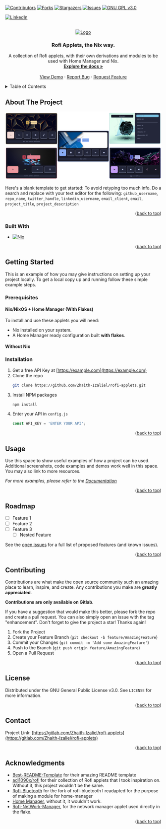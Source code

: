 <!-- Improved compatibility of back to top link: See: https://github.com/othneildrew/Best-README-Template/pull/73 -->
<a name="readme-top"></a>
<!--
*** Thanks for checking out the Best-README-Template. If you have a suggestion
*** that would make this better, please fork the repo and create a pull request
*** or simply open an issue with the tag "enhancement".
*** Don't forget to give the project a star!
*** Thanks again! Now go create something AMAZING! :D
-->



<!-- PROJECT SHIELDS -->
<!--
*** I'm using markdown "reference style" links for readability.
*** Reference links are enclosed in brackets [ ] instead of parentheses ( ).
*** See the bottom of this document for the declaration of the reference variables
*** for contributors-url, forks-url, etc. This is an optional, concise syntax you may use.
*** https://www.markdownguide.org/basic-syntax/#reference-style-links
-->
[![Contributors][contributors-shield]][contributors-url]
[![Forks][forks-shield]][forks-url]
[![Stargazers][stars-shield]][stars-url]
[![Issues][issues-shield]][issues-url]
[![GNU GPL v3.0][license-shield]][license-url]

[![LinkedIn][linkedin-shield]][linkedin-url]



<!-- PROJECT LOGO -->
<br />
<div align="center">
  <a href="https://gitlab.com/Zhaith-Izaliel/rofi-applets">
    <img src="images/logo.png" alt="Logo" width="80" height="80">
  </a>

<h3 align="center">Rofi Applets, the Nix way.</h3>

  <p align="center">
    A collection of Rofi applets, with their own derivations and modules to be
    used with Home Manager and Nix.
    <br />
    <a href="https://gitlab.com/Zhaith-Izaliel/rofi-applets"><strong>Explore the docs »</strong></a>
    <br />
    <br />
    <a href="https://gitlab.com/Zhaith-Izaliel/rofi-applets">View Demo</a>
    ·
    <a href="https://gitlab.com/Zhaith-Izaliel/rofi-applets/-/issues">Report Bug</a>
    ·
    <a href="https://gitlab.com/Zhaith-Izaliel/rofi-applets/-/issues">Request Feature</a>
  </p>
</div>



<!-- TABLE OF CONTENTS -->
<details>
  <summary>Table of Contents</summary>
  <ol>
    <li>
      <a href="#about-the-project">About The Project</a>
      <ul>
        <li><a href="#built-with">Built With</a></li>
      </ul>
    </li>
    <li>
      <a href="#getting-started">Getting Started</a>
      <ul>
        <li><a href="#prerequisites">Prerequisites</a></li>
        <li><a href="#installation">Installation</a></li>
      </ul>
    </li>
    <li><a href="#usage">Usage</a></li>
    <li><a href="#roadmap">Roadmap</a></li>
    <li><a href="#contributing">Contributing</a></li>
    <li><a href="#license">License</a></li>
    <li><a href="#contact">Contact</a></li>
    <li><a href="#acknowledgments">Acknowledgments</a></li>
  </ol>
</details>



<!-- ABOUT THE PROJECT -->
## About The Project

[![Product Name Screen Shot][product-screenshot]](https://example.com)

Here's a blank template to get started: To avoid retyping too much info. Do a search and replace with your text editor for the following: `github_username`, `repo_name`, `twitter_handle`, `linkedin_username`, `email_client`, `email`, `project_title`, `project_description`

<p align="right">(<a href="#readme-top">back to top</a>)</p>



### Built With

* [![Nix][Nix]][Nix-url]

<p align="right">(<a href="#readme-top">back to top</a>)</p>


<!-- GETTING STARTED -->
## Getting Started

This is an example of how you may give instructions on setting up your project locally.
To get a local copy up and running follow these simple example steps.

### Prerequisites

#### Nix/NixOS + Home Manager (With Flakes)

To install and use these applets you will need:

* Nix installed on your system.
* A Home Manager ready configuration built **with flakes**.

#### Without Nix


### Installation

1. Get a free API Key at [https://example.com](https://example.com)
2. Clone the repo
   ```sh
   git clone https://github.com/Zhaith-Izaliel/rofi-applets.git
   ```
3. Install NPM packages
   ```sh
   npm install
   ```
4. Enter your API in `config.js`
   ```js
   const API_KEY = 'ENTER YOUR API';
   ```

<p align="right">(<a href="#readme-top">back to top</a>)</p>



<!-- USAGE EXAMPLES -->
## Usage

Use this space to show useful examples of how a project can be used. Additional screenshots, code examples and demos work well in this space. You may also link to more resources.

_For more examples, please refer to the [Documentation](https://example.com)_

<p align="right">(<a href="#readme-top">back to top</a>)</p>



<!-- ROADMAP -->
## Roadmap

- [ ] Feature 1
- [ ] Feature 2
- [ ] Feature 3
    - [ ] Nested Feature

See the [open issues](https://gitlab.com/Zhaith-Izaliel/rofi-applets/-/issues) for a full list of proposed features (and known issues).

<p align="right">(<a href="#readme-top">back to top</a>)</p>



<!-- CONTRIBUTING -->
## Contributing

Contributions are what make the open source community such an amazing place to learn, inspire, and create. Any contributions you make are **greatly appreciated**.

**Contributions are only available on Gitlab.**

If you have a suggestion that would make this better, please fork the repo and create a pull request. You can also simply open an issue with the tag "enhancement".
Don't forget to give the project a star! Thanks again!

1. Fork the Project
2. Create your Feature Branch (`git checkout -b feature/AmazingFeature`)
3. Commit your Changes (`git commit -m 'Add some AmazingFeature'`)
4. Push to the Branch (`git push origin feature/AmazingFeature`)
5. Open a Pull Request

<p align="right">(<a href="#readme-top">back to top</a>)</p>



<!-- LICENSE -->
## License

Distributed under the GNU General Public License v3.0. See `LICENSE` for more information.

<p align="right">(<a href="#readme-top">back to top</a>)</p>



<!-- CONTACT -->
## Contact

Project Link: [https://gitlab.com/Zhaith-Izaliel/rofi-applets](https://gitlab.com/Zhaith-Izaliel/rofi-applets)

<p align="right">(<a href="#readme-top">back to top</a>)</p>


<!-- ACKNOWLEDGMENTS -->
## Acknowledgments

* [Best-README-Template](https://github.com/othneildrew/Best-README-Template) for their amazing README template
* [adi1090x/rofi](https://github.com/adi1090x/rofi/tree/master) for their collection of Rofi applets that I took inspiration on. Without it, this project wouldn't be the same.
* [Rofi-Bluetooth](https://github.com/nickclyde/rofi-bluetooth) for the fork of rofi-bluetooth I readapted for the purpose of making a module for home-manager
* [Home Manager](https://github.com/nix-community/home-manager), without it, it wouldn't work.
* [Rofi-NetWork-Manager](https://github.com/P3rf/rofi-network-manager), for the network manager applet used directly in the flake.


<p align="right">(<a href="#readme-top">back to top</a>)</p>



<!-- MARKDOWN LINKS & IMAGES -->
<!-- https://www.markdownguide.org/basic-syntax/#reference-style-links -->
[contributors-shield]: https://img.shields.io/gitlab/contributors/Zhaith-Izaliel/rofi-applets.svg?style=for-the-badge&logo=gitlab
[contributors-url]: https://gitlab.com/Zhaith-Izaliel/rofi-applets/-/graphs/master?ref_type=heads

[forks-shield]: https://img.shields.io/gitlab/forks/Zhaith-Izaliel/rofi-applets.svg?style=for-the-badge&logo=gitlab
[forks-url]: https://gitlab.com/Zhaith-Izaliel/rofi-applets/-/forks

[stars-shield]: https://img.shields.io/gitlab/stars/Zhaith-Izaliel/rofi-applets.svg?style=for-the-badge&logo=gitlab
[stars-url]: https://gitlab.com/Zhaith-Izaliel/rofi-applets/-/starrers

[issues-shield]: https://img.shields.io/gitlab/issues/open/Zhaith-Izaliel%2Frofi-applets?style=for-the-badge

[issues-url]: https://gitlab.com/Zhaith-Izaliel/rofi-applets/-/issues

[license-shield]: https://img.shields.io/gitlab/license/Zhaith-Izaliel/rofi-applets.svg?style=for-the-badge&logo=gitlab
[license-url]: https://gitlab.com/Zhaith-Izaliel/rofi-applets/-/blob/master/LICENSE?ref_type=heads

[linkedin-shield]: https://img.shields.io/badge/-LinkedIn-black.svg?style=for-the-badge&logo=linkedin&colorB=555
[linkedin-url]: https://linkedin.com/in/linkedin_username

[product-screenshot]: images/screenshot.png
[Nix]: https://img.shields.io/badge/nix-bedbf1?style=for-the-badge&logo=nixos
[Nix-url]: https://nixos.org/

